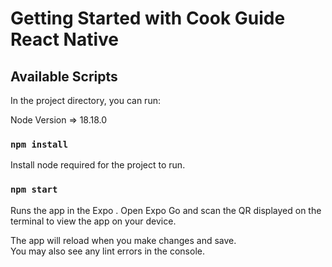 
# Getting Started with Cook Guide React Native



## Available Scripts

In the project directory, you can run:

Node Version => 18.18.0

### `npm install`

Install node required for the project to run.

### `npm start`

Runs the app in the Expo .
Open Expo Go and scan the QR displayed on the terminal to view the app on your device.

The app will reload when you make changes and save.\
You may also see any lint errors in the console.